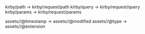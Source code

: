 kirby/path -> kirby/request/path
kirby/query -> kirby/request/query
kirby/params -> kirby/request/params

assets//@timestamp -> assets//@modified
assets//@type -> assets//@extension
